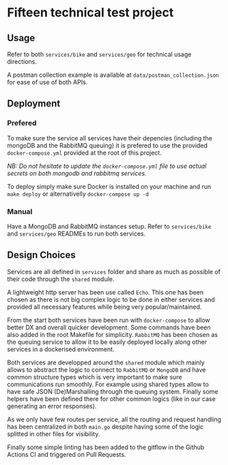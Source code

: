 # Fifteen technical test project

## Usage

Refer to both `services/bike` and `services/geo` for technical usage directions.

A postman collection example is available at `data/postman_collection.json` for ease of use of both APIs.

## Deployment

### Prefered

To make sure the service all services have their depencies (including the mongoDB and the RabbitMQ queuing) it is prefered to use the provided `docker-compose.yml` provided at the root of this project.

_NB: Do not hesitate to update the `docker-compose.yml` file to use actual secrets on both mongodb and rabbitmq services._

To deploy simply make sure Docker is installed on your machine and run `make deploy` or alternativelly `docker-compose up -d`

### Manual

Have a MongoDB and RabbitMQ instances setup. Refer to `services/bike` and `services/geo` READMEs to run both services.

## Design Choices

Services are all defined in `services` folder and share as much as possible of their code through the `shared` module.

A lightweight http server has been use called `Echo`. This one has been chosen as there is not big complex logic to be done in either services and provided all necessary features while being very popular/maintained.

From the start both services have been run with `docker-compose` to allow better DX and overall quicker development. Some commands have been also added in the root Makefile for simplicity.
`RabbitMQ` has been chosen as the queuing service to allow it to be easily deployed locally along other services in a dockerised environment.

Both services are developped around the `shared` module which mainly allows to abstract the logic to connect to `RabbitMQ` or `MongoDB` and have common structure types which is very important to make sure communications run smoothly.
For example using shared types allow to have safe JSON (De)Marshalling through the queuing system.
Finally some helpers have been defined there for other common logics (like in our case generating an error responses).

As we only have few routes per service, all the routing and request handling has been centralized in both `main.go` despite having some of the logic splitted in other files for visibility.

Finally some simple linting has been added to the gitflow in the Github Actions CI and triggered on Pull Requests.
